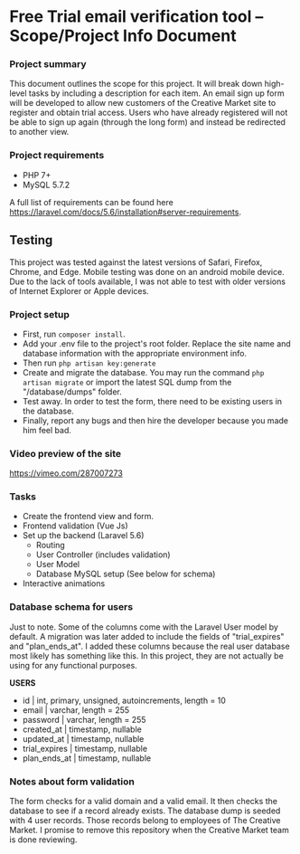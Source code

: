 # Free Trial email verification tool – Scope/Project Info Document

### Project summary
This document outlines the scope for this project. It will break down high-level tasks by including a description for each item.
An email sign up form will be developed to allow new customers of the Creative Market site to register and obtain trial access. Users who have already registered will not be able to sign up again (through the long form) and instead be redirected to another view.

### Project requirements
 - PHP 7+
 - MySQL 5.7.2

A full list of requirements can be found here https://laravel.com/docs/5.6/installation#server-requirements.

## Testing
This project was tested against the latest versions of Safari, Firefox, Chrome, and Edge.
Mobile testing was done on an android mobile device. Due to the lack of tools available, I was not able to test with older versions of Internet Explorer or Apple devices.

### Project setup
- First, run `composer install`.
- Add your .env file to the project's root folder. Replace the site name and database information with the appropriate environment info.
- Then run `php artisan key:generate`
- Create and migrate the database. You may run the command `php artisan migrate` or import the latest SQL dump from the "/database/dumps" folder.
- Test away. In order to test the form, there need to be existing users in the database.
- Finally, report any bugs and then hire the developer because you made him feel bad.

### Video preview of the site
https://vimeo.com/287007273

### Tasks
- Create the frontend view and form.
- Frontend validation (Vue Js)
- Set up the backend (Laravel 5.6)
    - Routing
    - User Controller (includes validation)
    - User Model
    - Database MySQL setup (See below for schema)
- Interactive animations
    
### Database schema for users
Just to note. Some of the columns come with the Laravel User model by default. A migration was later added
to include the fields of "trial_expires" and "plan_ends_at". I added these columns because the real user database most likely has something like this. In this project, they are not actually be using for any functional purposes. 

**USERS**
- id | int, primary, unsigned, autoincrements, length = 10
- email | varchar, length = 255
- password | varchar, length = 255
- created_at | timestamp, nullable
- updated_at | timestamp, nullable
- trial_expires | timestamp, nullable
- plan_ends_at | timestamp, nullable

### Notes about form validation
The form checks for a valid domain and a valid email. It then checks the database to see if a record already exists.
The database dump is seeded with 4 user records. Those records belong to employees of The Creative Market. I promise to remove this repository when the Creative Market team is done reviewing. 
